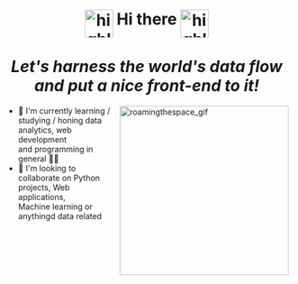 <h1 align="center">
   <img align="top" alt="highlight_gif" src="https://media1.giphy.com/media/DS89v1NqpzCqA/200w.webp?cid=ecf05e47l0jh2yc683fynb2uswl0r93piuuipt0nwlrazrck" width="50"/>
   Hi there
   <img align="top" alt="highlight_gif" src="https://media1.giphy.com/media/DS89v1NqpzCqA/200w.webp?cid=ecf05e47l0jh2yc683fynb2uswl0r93piuuipt0nwlrazrck" width="50"/>
   <br>
   <br>
   <i>Let's harness the world's data flow and put a nice front-end to it!</i>
</h1>
<div></div>

<img align="right" alt="roamingthespace_gif" src="https://media3.giphy.com/media/xT8qBhrlNooHBYR9f2/giphy.gif" width="300"/>
    
<div>
   <ul>
      <li>🔭 I'm currently learning / studying / honing data analytics, web development<br>and programming in general 👨‍🎓</li>
      <li>📙 I'm looking to collaborate on Python projects, Web applications,<br>Machine learning or anythingd data related</li>
   </ul>
</div>
   
   
<!--
**vlad-lis/vlad-lis** is a ✨ _special_ ✨ repository because its `README.md` (this file) appears on your GitHub profile.

Here are some ideas to get you started:

- 🔭 I’m currently working on ...
- 🌱 I’m currently learning ...
- 👯 I’m looking to collaborate on ...
- 🤔 I’m looking for help with ...
- 💬 Ask me about ...
- 📫 How to reach me: ...
- 😄 Pronouns: ...
- ⚡ Fun fact: ...

<img alt="handwave" src="https://github.com/TheDudeThatCode/TheDudeThatCode/blob/master/Assets/Hi.gif" width='30'" />
-->
